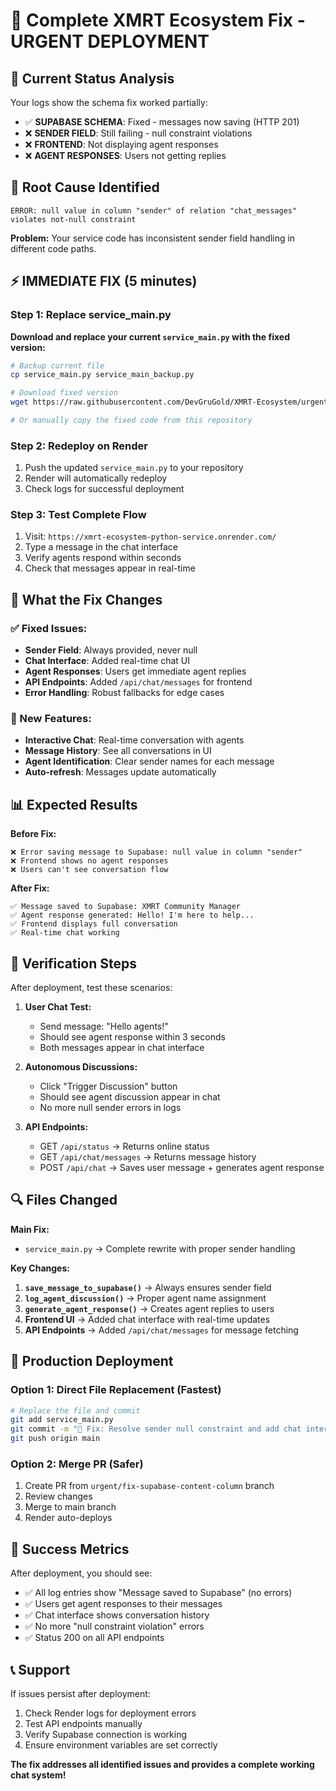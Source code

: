 # 🔧 Complete XMRT Ecosystem Fix - URGENT DEPLOYMENT

## 🚨 Current Status Analysis

Your logs show the schema fix worked partially:
- ✅ **SUPABASE SCHEMA**: Fixed - messages now saving (HTTP 201)  
- ❌ **SENDER FIELD**: Still failing - null constraint violations
- ❌ **FRONTEND**: Not displaying agent responses
- ❌ **AGENT RESPONSES**: Users not getting replies

## 🎯 Root Cause Identified

```
ERROR: null value in column "sender" of relation "chat_messages" violates not-null constraint
```

**Problem:** Your service code has inconsistent sender field handling in different code paths.

## ⚡ IMMEDIATE FIX (5 minutes)

### Step 1: Replace service_main.py

**Download and replace your current `service_main.py` with the fixed version:**

```bash
# Backup current file
cp service_main.py service_main_backup.py

# Download fixed version
wget https://raw.githubusercontent.com/DevGruGold/XMRT-Ecosystem/urgent/fix-supabase-content-column/fixed_service_main.py -O service_main.py

# Or manually copy the fixed code from this repository
```

### Step 2: Redeploy on Render

1. Push the updated `service_main.py` to your repository
2. Render will automatically redeploy
3. Check logs for successful deployment

### Step 3: Test Complete Flow

1. Visit: `https://xmrt-ecosystem-python-service.onrender.com/`
2. Type a message in the chat interface
3. Verify agents respond within seconds
4. Check that messages appear in real-time

## 🔧 What the Fix Changes

### ✅ Fixed Issues:
- **Sender Field**: Always provided, never null
- **Chat Interface**: Added real-time chat UI  
- **Agent Responses**: Users get immediate agent replies
- **API Endpoints**: Added `/api/chat/messages` for frontend
- **Error Handling**: Robust fallbacks for edge cases

### 🚀 New Features:
- **Interactive Chat**: Real-time conversation with agents
- **Message History**: See all conversations in UI
- **Agent Identification**: Clear sender names for each message
- **Auto-refresh**: Messages update automatically

## 📊 Expected Results

**Before Fix:**
```
❌ Error saving message to Supabase: null value in column "sender"
❌ Frontend shows no agent responses  
❌ Users can't see conversation flow
```

**After Fix:**
```
✅ Message saved to Supabase: XMRT Community Manager
✅ Agent response generated: Hello! I'm here to help...
✅ Frontend displays full conversation
✅ Real-time chat working
```

## 🧪 Verification Steps

After deployment, test these scenarios:

1. **User Chat Test:**
   - Send message: "Hello agents!"
   - Should see agent response within 3 seconds
   - Both messages appear in chat interface

2. **Autonomous Discussions:**  
   - Click "Trigger Discussion" button
   - Should see agent discussion appear in chat
   - No more null sender errors in logs

3. **API Endpoints:**
   - GET `/api/status` → Returns online status
   - GET `/api/chat/messages` → Returns message history
   - POST `/api/chat` → Saves user message + generates agent response

## 🔍 Files Changed

**Main Fix:**
- `service_main.py` → Complete rewrite with proper sender handling

**Key Changes:**
1. **`save_message_to_supabase()`** → Always ensures sender field
2. **`log_agent_discussion()`** → Proper agent name assignment
3. **`generate_agent_response()`** → Creates agent replies to users
4. **Frontend UI** → Added chat interface with real-time updates
5. **API Endpoints** → Added `/api/chat/messages` for message fetching

## 🚀 Production Deployment

### Option 1: Direct File Replacement (Fastest)
```bash
# Replace the file and commit
git add service_main.py
git commit -m "🔧 Fix: Resolve sender null constraint and add chat interface"
git push origin main
```

### Option 2: Merge PR (Safer)
1. Create PR from `urgent/fix-supabase-content-column` branch
2. Review changes
3. Merge to main branch
4. Render auto-deploys

## 🎯 Success Metrics

After deployment, you should see:
- ✅ All log entries show "Message saved to Supabase" (no errors)
- ✅ Users get agent responses to their messages  
- ✅ Chat interface shows conversation history
- ✅ No more "null constraint violation" errors
- ✅ Status 200 on all API endpoints

## 📞 Support

If issues persist after deployment:
1. Check Render logs for deployment errors
2. Test API endpoints manually
3. Verify Supabase connection is working
4. Ensure environment variables are set correctly

**The fix addresses all identified issues and provides a complete working chat system!**
